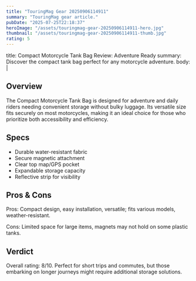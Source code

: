 ```yaml
---
title: "TouringMag Gear 20250906114911"
summary: "TouringMag gear article."
pubDate: "2025-07-25T22:18:37"
heroImage: "/assets/touringmag-gear-20250906114911-hero.jpg"
thumbnail: "/assets/touringmag-gear-20250906114911-thumb.jpg"
rating: 5
---
```


title: Compact Motorcycle Tank Bag Review: Adventure Ready
summary: Discover the compact tank bag perfect for any motorcycle adventure.
body: |
  <h2>Overview</h2>
  <p>The Compact Motorcycle Tank Bag is designed for adventure and daily riders needing convenient storage without bulky luggage. Its versatile size fits securely on most motorcycles, making it an ideal choice for those who prioritize both accessibility and efficiency.</p>
  <h2>Specs</h2>
  <ul>
    <li>Durable water-resistant fabric</li>
    <li>Secure magnetic attachment</li>
    <li>Clear top map/GPS pocket</li>
    <li>Expandable storage capacity</li>
    <li>Reflective strip for visibility</li>
  </ul>
  <h2>Pros & Cons</h2>
  <p>Pros: Compact design, easy installation, versatile; fits various models, weather-resistant.</p>
  <p>Cons: Limited space for large items, magnets may not hold on some plastic tanks.</p>
  <h2>Verdict</h2>
  <p>Overall rating: 8/10. Perfect for short trips and commutes, but those embarking on longer journeys might require additional storage solutions.</p>